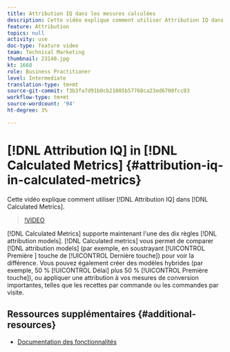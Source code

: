```yaml
---
title: Attribution IQ dans les mesures calculées
description: Cette vidéo explique comment utiliser Attribution IQ dans les mesures calculées.
feature: Attribution
topics: null
activity: use
doc-type: feature video
team: Technical Marketing
thumbnail: 23140.jpg
kt: 1668
role: Business Practitioner
level: Intermediate
translation-type: tm+mt
source-git-commit: f3b3fa7d91b0cb21005b57768ca23ed6700fcc03
workflow-type: tm+mt
source-wordcount: '94'
ht-degree: 3%

---
```



# [!DNL Attribution IQ] in  [!DNL Calculated Metrics] {#attribution-iq-in-calculated-metrics}

Cette vidéo explique comment utiliser [!DNL Attribution IQ] dans [!DNL Calculated Metrics].

>[!VIDEO](https://video.tv.adobe.com/v/23140/?quality=12)

[!DNL Calculated Metrics] supporte maintenant l&#39;une des dix règles  [!DNL attribution models]. [!DNL Calculated metrics] vous permet de comparer  [!DNL attribution models] (par exemple, en soustrayant  [!UICONTROL Première ] touche de  [!UICONTROL Dernière touche]) pour voir la différence. Vous pouvez également créer des modèles hybrides (par exemple, 50 % [!UICONTROL Délai] plus 50 % [!UICONTROL Première touche]), ou appliquer une attribution à vos mesures de conversion importantes, telles que les recettes par commande ou les commandes par visite.

## Ressources supplémentaires {#additional-resources}

* [Documentation des fonctionnalités](https://marketing.adobe.com/resources/help/en_US/analytics/analysis-workspace/attribution_calcmetrics.html)